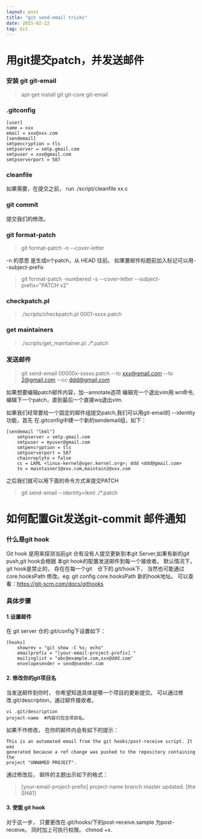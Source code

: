 ```yaml
---
layout: post
title: "git send-email tricks"
date: 2015-02-22   
tag: Git
---
```


# 用git提交patch，并发送邮件
### 安装 git git-email
> apt-get install git git-core git-email

### .gitconfig

```
[user]
name = xxx
email = xxx@xxx.com
[sendemail]
smtpencryption = tls
smtpserver = smtp.gmail.com
smtpuser = xxx@gmail.com
smtpserverport = 587
```

###  cleanfile
如果需要，在提交之前， run ./script/cleanfile xx.c

### git commit
提交我们的修改。

### git format-patch
> git format-patch -n --cover-letter 

-n 的意思 是生成n个patch，从 HEAD 往前。
如果要邮件标题前加入标记可以用--subject-prefix

>git format-patch -numbered -s --cover-letter --subject-prefix="PATCH v2" 

### checkpatch.pl
> ./scripts/checkpatch.pl 0001-xxxx.patch

### get maintainers

> ./scripts/get_maintainer.pl ./*.patch


### 发送邮件
> git send-email 00000x-sssss.patch --to xxx@gmail.com --to 2@gmail.com --cc ddd@gmail.com


如果想要编辑patch邮件内容，加--annotate选项
编辑完一个退出vim用:wn命令,编辑下一个patch，直到最后一个直接wq退出vim.

如果我们经常要给一个固定的邮件组提交patch,我们可以用git-email的 --identity功能，首先
在.gitconfig中建一个新的sendemail组，如下：

```
[sendemail "lkml"]
	smtpserver = smtp.gmail.com
	smtpuser = myuser@gmail.com
	smtpencryption = tls
	smtpserverport = 587
	chainreplyto = false
	cc = LKML <linux-kernel@vger.kernel.org>; ddd <ddd@gmail.com>
	to = maintainer1@xxx.com,maintain2@xxx.com

```

之后我们就可以用下面的命令方式来提交PATCH
> git send-email --identity=lkml  ./*.patch

# 如何配置Git发送git-commit 邮件通知

### 什么是git hook
Git hook 是用来探测当前git 仓有没有人提交更新到本git Server,如果有新的git push,git hook会根据
本git hook的配置发送邮件到每一个接收者。
默认情况下， git hook是禁止的， 存在在每一个git　仓下的.git/hook下， 当然也可能通过core.hooksPath
修改。eg: git config core.hooksPath 新的hook地址。
可以查看：https://git-scm.com/docs/githooks

### 具体步骤

#### 1.设置邮件
在 git server 仓的.git/config下设置如下：

```
[hooks]
    showrev = "git show -C %s; echo"
    emailprefix = "[your-email-project-prefix] "
    mailinglist = "abc@example.com,xxx@ddd.com"
    envelopesender = send@sender.com
```
#### 2. 修改你的git项目名
当发送邮件到你时， 你希望知道具体是哪一个项目的更新提交。
可以通过修改.git/description，通过邮件接收者。

```
vi .git/description 
project-name  #内容只包含项目名。
```
如果不作修改， 在你的邮件内会有如下的提示：

```
This is an automated email from the git hooks/post-receive script. It was
generated because a ref change was pushed to the repository containing the
project "UNNAMED PROJECT".
```
通过修改后， 邮件的主题出示如下的格式：
> [your-email-project-prefix] project-name branch master updated. [the SHA1]

#### 3. 使能 git hook
对于这一步， 只要更改在.git/hooks/下的post-receive.sample 为post-receive。
同时加上可执行权限。 chmod +x.

